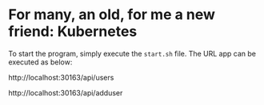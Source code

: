 # For many, an old, for me a new friend: Kubernetes

To start the program, simply execute the `start.sh` file. 
The URL app can be executed as below:

http://localhost:30163/api/users

http://localhost:30163/api/adduser


